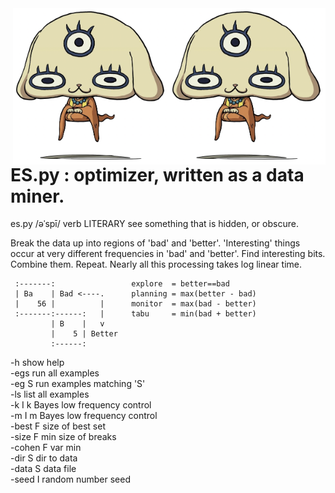 <img align=right width=250 src="https://raw.githubusercontent.com/timm/espy/main/docs/espy.png">
<img align=right width=250 src="/docs/espy.png">

# ES.py :  optimizer, written as a data miner.  

es.py /əˈspī/ verb LITERARY see something that is hidden, or obscure.
  
Break the data up into regions of 'bad' and 'better'. 'Interesting'
things occur at very different frequencies in 'bad' and 'better'.
Find interesting bits. Combine them. Repeat. Nearly all this
processing takes log linear time.

     :-------:                 explore  = better==bad
     | Ba    | Bad <----.      planning = max(better - bad)
     |    56 |          |      monitor  = max(bad - better)
     :-------:------:   |      tabu     = min(bad + better)
             | B    |   v
             |    5 | Better
             :------:

 -h            show help   
 -egs          run all examples   
 -eg S         run examples matching 'S'  
 -ls           list all examples   
 -k I          k Bayes low frequency control  
 -m I          m Bayes low frequency control  
 -best F       size of best set  
 -size F       min size of breaks  
 -cohen F      var min  
 -dir S        dir to data  
 -data S       data file  
 -seed I       random number seed  
